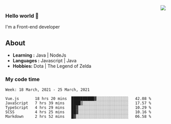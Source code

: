 <img align='right' src="https://github-readme-stats.vercel.app/api?username=jumodada&show_icons=true&theme=vue">

### Hello world 👋

I'm a Front-end developer 
    
## About
-  **Learning :** Java | NodeJs
-  **Languages :** Javascript | Java
-  **Hobbies:** Dota | The Legend of Zelda

### My code time

<!--START_SECTION:waka-->
```text
Week: 18 March, 2021 - 25 March, 2021

Vue.js       18 hrs 20 mins  ██████████▓░░░░░░░░░░░░░░   42.08 % 
JavaScript   7 hrs 39 mins   ████▒░░░░░░░░░░░░░░░░░░░░   17.57 % 
TypeScript   4 hrs 29 mins   ██▓░░░░░░░░░░░░░░░░░░░░░░   10.29 % 
SCSS         4 hrs 25 mins   ██▓░░░░░░░░░░░░░░░░░░░░░░   10.16 % 
Markdown     2 hrs 52 mins   █▓░░░░░░░░░░░░░░░░░░░░░░░   06.58 % 
```
<!--END_SECTION:waka-->
